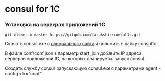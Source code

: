 # consul for 1C

### Установка на серверах приложений 1С 

`git clone -b master https://gitgub.com/farukshin/consul1c.git`

Скачать consul.exe с [официального сайта](https://www.consul.io/downloads.html) и положить в папку consul1c

В файле conf\conf.json в параметр start_join добавить IP адреса серверов приложений 1С, на которых планируется запуск consul

Создать службу consul, запускающую consul.exe с параметрами agent -config-dir="conf"
